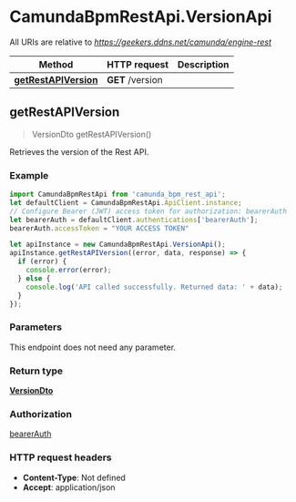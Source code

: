 # CamundaBpmRestApi.VersionApi

All URIs are relative to *https://geekers.ddns.net/camunda/engine-rest*

Method | HTTP request | Description
------------- | ------------- | -------------
[**getRestAPIVersion**](VersionApi.md#getRestAPIVersion) | **GET** /version | 



## getRestAPIVersion

> VersionDto getRestAPIVersion()



Retrieves the version of the Rest API.

### Example

```javascript
import CamundaBpmRestApi from 'camunda_bpm_rest_api';
let defaultClient = CamundaBpmRestApi.ApiClient.instance;
// Configure Bearer (JWT) access token for authorization: bearerAuth
let bearerAuth = defaultClient.authentications['bearerAuth'];
bearerAuth.accessToken = "YOUR ACCESS TOKEN"

let apiInstance = new CamundaBpmRestApi.VersionApi();
apiInstance.getRestAPIVersion((error, data, response) => {
  if (error) {
    console.error(error);
  } else {
    console.log('API called successfully. Returned data: ' + data);
  }
});
```

### Parameters

This endpoint does not need any parameter.

### Return type

[**VersionDto**](VersionDto.md)

### Authorization

[bearerAuth](../README.md#bearerAuth)

### HTTP request headers

- **Content-Type**: Not defined
- **Accept**: application/json

